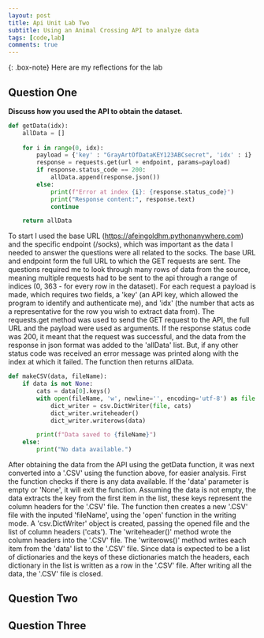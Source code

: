```yaml
---
layout: post
title: Api Unit Lab Two
subtitle: Using an Animal Crossing API to analyze data
tags: [code,lab]
comments: true
---
```

{: .box-note}
Here are my reflections for the lab

## Question One 

**Discuss how you used the API to obtain the dataset.**

```python
def getData(idx):
    allData = []
    
    for i in range(0, idx):
        payload = {'key' : "GrayArtOfDataKEY123ABCsecret", 'idx' : i}
        response = requests.get(url + endpoint, params=payload)
        if response.status_code == 200:
            allData.append(response.json())
        else:
            print(f"Error at index {i}: {response.status_code}")
            print("Response content:", response.text) 
            continue

    return allData
```
To start I used the base URL (https://afeingoldhm.pythonanywhere.com) and the specific endpoint (/socks), which was important as the data I needed to answer the questions were all related to the socks. The base URL and endpoint form the full URL to which the GET requests are sent. The questions required me to look through many rows of data from the source, meaning multiple requests had to be sent to the api through a range of indices (0, 363 - for every row in the dataset). For each request a payload is made, which requires two fields, a 'key' (an API key, which allowed the program to identify and authenticate me), and 'idx' (the number that acts as a representative for the row you wish to extract data from). The requests.get method was used to send the GET request to the API, the full URL and the payload were used as arguments. If the response status code was 200, it meant that the request was successful, and the data from the response in json format was added to the 'allData' list. But, if any other status code was received an error message was printed along with the index at which it failed. The function then returns allData. 

```python
def makeCSV(data, fileName):
    if data is not None:
        cats = data[0].keys()
        with open(fileName, 'w', newline='', encoding='utf-8') as file:
            dict_writer = csv.DictWriter(file, cats)
            dict_writer.writeheader()
            dict_writer.writerows(data)

        print(f"Data saved to {fileName}")
    else:
        print("No data available.")
```
After obtaining the data from the API using the getData function, it was next converted into a '.CSV' using the function above, for easier analysis. First the function checks if there is any data available. If the 'data' parameter is empty or 'None', it will exit the function. Assuming the data is not empty, the data extracts the key from the first item in the list, these keys represent the column headers for the '.CSV' file. The function then creates a new '.CSV' file with the inputed 'fileName', using the 'open' function in the writing mode. A 'csv.DictWriter' object is created, passing the opened file and the list of column headers ('cats'). The 'writeheader()' method wrote the column headers into the '.CSV' file. The 'writerows()' method writes each item from the 'data' list to the '.CSV' file. Since data is expected to be a list of dictionaries and the keys of these dictionaries match the headers, each dictionary in the list is written as a row in the '.CSV' file. After writing all the data, the '.CSV' file is closed. 

## Question Two

## Question Three

